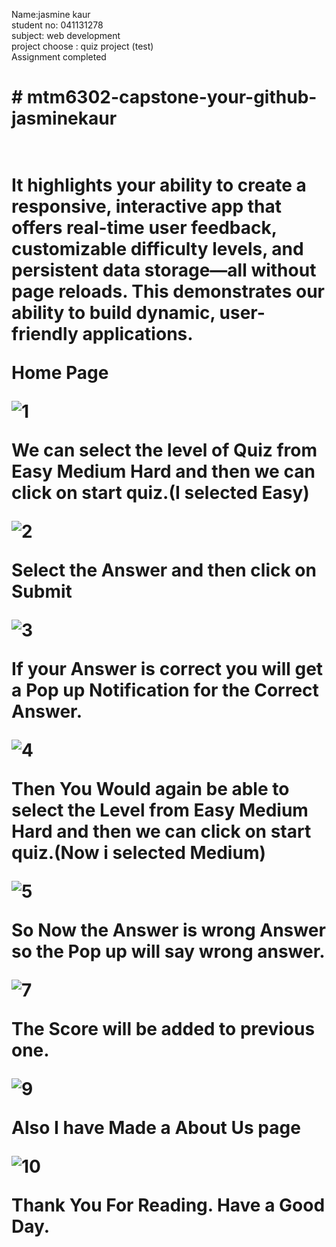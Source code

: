 Name:jasmine kaur<br>
student no: 041131278<br>
subject: web development <br>
project choose : quiz project (test)<br>
Assignment completed<br>
<h1># mtm6302-capstone-your-github-jasminekaur<h1><br>
It highlights your ability to create a responsive, interactive app that offers real-time user feedback, customizable difficulty levels, and persistent data storage—all without page reloads. This demonstrates our ability to build dynamic, user-friendly applications.

Home Page

![1](https://github.com/user-attachments/assets/18705345-ef6a-4f68-aa21-f9546bcbbb29)

We can select the level of Quiz from Easy Medium Hard and then we can click on start quiz.(I selected Easy)

![2](https://github.com/user-attachments/assets/94aa854c-c126-4bb0-b7f6-aa0d5a7ae203)

Select the Answer and then click on Submit

![3](https://github.com/user-attachments/assets/4fa2e535-1052-4a11-87fc-40fc01f2c0b5)

If your Answer is correct you will get a Pop up Notification for the Correct Answer.

![4](https://github.com/user-attachments/assets/dbc64184-0fcd-4b4a-9a95-b613830176ae)

Then You Would again be able to select the Level from Easy Medium Hard and then we can click on start quiz.(Now i selected Medium)

![5](https://github.com/user-attachments/assets/349ca3cb-1c8a-4803-8aec-46d0499bdb96)

So Now the Answer is wrong Answer so the Pop up will say wrong answer.

![7](https://github.com/user-attachments/assets/d2e055c1-439d-4e3c-a617-72ee2adf545a)

The Score will be added to previous one.

![9](https://github.com/user-attachments/assets/6e659eb3-4d05-4cdc-923d-6dee7cb62cf3)

Also I have Made a About Us page

![10](https://github.com/user-attachments/assets/12f5516b-8a59-4bfa-bb25-ec35257a97a9)

Thank You For Reading. Have  a Good Day.



